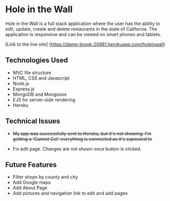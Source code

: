 # Hole in the Wall
Hole in the Wall is a full stack application where the user has the ability to edit, update, create and delete restaurants in the state of California. The application is responsive and can be viewed on smart phones and tablets.

[Link to the live site] (https://damp-brook-20881.herokuapp.com/holeinwall)

## Technologies Used
- MVC file structure
- HTML, CSS and Javascript
- Node.js
- Express.js
- MongoDB and Mongoose
- EJS for server-side rendering
- Heroku 


## Technical Issues
- <s>My app was successfully sent to Heroku, but it's not showing. I'm getting a 'Cannot Get' everything is connected as it's supossed to</s>

- Fix edit page. Changes are not shown once button is clicked.

## Future Features
- Filter shops by county and city
- Add Google maps 
- Add About Page
- Add pictures and navigation link to edit and add pages

